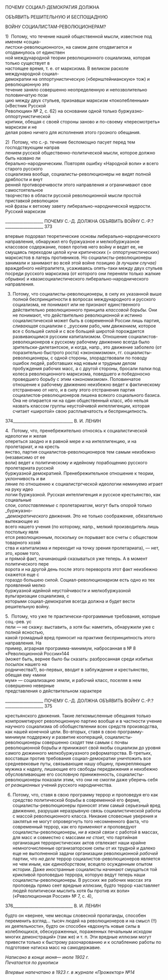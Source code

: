 ПОЧЕМУ СОЦИАЛ-ДЕМОКРАТИЯ ДОЛЖНА

ОБЪЯВИТЬ РЕШИТЕЛЬНУЮ И БЕСПОЩАДНУЮ

ВОЙНУ СОЦИАЛИСТАМ-РЕВОЛЮЦИОНЕРАМ?

1)  Потому, что течение нашей общественной мысли, известное под именем «социа-  
листски-революционного», на самом деле отодвигается и отодвинулось от единствен­  
ной международной теории революционного социализма, которая только существует в  
настоящее время, т. е. от марксизма. В великом расколе международной социал-  
демократии на оппортунистическую («бернштейнианскую» тож) и революционную это  
течение заняло совершенно неопределенную и непозволительно половинчатую пози­  
цию между двух стульев, признавши марксизм «поколебленным» («Вестник Русской  
Революции» № 2, с. 62) на основании одной только буржуазно-оппортунистической  
критики, обещая с своей стороны заново и по-своему «пересмотреть» марксизм и не  
делая ровно ничего для исполнения этого грозного обещания.

2)  Потому, что с.-р. течение беспомощно пасует перед тем господствующим направ­  
лением русской общественно-политической мысли, которое должно быть названо ли­  
берально-народническим. Повторяя ошибку «Народной воли» и всего старого русского  
социализма вообще, социалисты-революционеры не видят полной дряблости и внут­  
ренней противоречивости этого направления и ограничивают свое самостоятельное  
творчество в области русской революционной мысли простой приставкой революцион­  
ной фразы к ветхому завету либерально-народнической мудрости. Русский марксизм

  

___________________ ПОЧЕМУ С.-Д. ДОЛЖНА ОБЪЯВИТЬ ВОЙНУ С.-Р.?___________________ 373

впервые подорвал теоретические основы либерально-народнического направления, об­наружил его буржуазное и мелкобуржуазное классовое содержание, повел против него войну и ведет ее, не смущаясь переходом целой кучи критических (= оппортунистиче­ских) марксистов в лагерь противников. Но социалисты-революционеры занимали и занимают во всей этой войне позицию _(в лучшем случае)_ враждебного нейтралитета, усаживаясь опять-таки между двух стульев посреди русского марксизма (от которого они переняли только жалкие обрывки) и квазисоциалистического либерально-народнического направления.

3) Потому, что социалисты-революционеры, в силу их указанной выше полной бес­принципности в вопросах международного и русского социализма, не понимают или не признают единственного действительно революционного принципа _классовой борьбы._ Они не понимают, что действительно революционной и истинно социалистической может быть в современной России лишь партия, _сливающая_ социализм с _русским рабо­__чим движением,_ которое все с большей силой и с все большей широтой порождается развивающимся русским капитализмом. Отношение социалистов-революционеров к русскому рабочему движению всегда было зрительски-дилетантское, и когда, напр., это движение заболело (от поразительно быстрого роста) «экономизмом», гг. социалисты-революционеры, с одной стороны, злорадствовали по поводу ошибок людей, работав­ших над новым и трудным делом пробуждения рабочих масс, а с другой стороны, бро­сали палки под колеса революционного марксизма, поведшего и победоносно провед­шего борьбу с этим «экономизмом». Половинчатое отношение к рабочему движению неизбежно ведет к фактическому отстранению от него, и в силу этого отстранения пар­тия социалистов-революционеров лишена всякого социального базиса. Она не опирает­ся ни на один общественный класс, ибо нельзя назвать классом группы неустойчивой интеллигенции, которая считает «широтой» свою расплывчатость и беспринципность.

  

374______________________________ В. И. ЛЕНИН

4.  Потому, что, пренебрежительно относясь к социалистической идеологии и желая  
опереться заодно и в равной мере и на интеллигенцию, и на пролетариат, и на кресть­  
янство, партия социалистов-революционеров тем самым неизбежно (независимо от ее  
воли) ведет к политическому и идейному порабощению русского пролетариата русской  
буржуазной демократией. Пренебрежительное отношение к теории, уклончивость и ви­  
ляние по отношению к социалистргческой идеологии неминуемо играет на руку идео­  
логии буржуазной. Русская интеллигенция и русское крестьянство, как социальные  
слои, _сопоставляемые_ с пролетариатом, могут быть опорой только _буржуазно-  
__демократического_ движения. Это не только соображение, обязательно вытекающее из  
всего нашего учения (по которому, напр., мелкий производитель лишь постольку явля­  
ется революционным, поскольку он порывает все счеты с обществом товарного хозяй­  
ства и капитализма и переходит на точку зрения пролетариата), — нет, это, кроме того,  
и прямой факт, начинающий сказываться уже теперь. А в момент политического пере­  
ворота и на другой день после этого переворота этот факт неизбежно скажется еще с  
гораздо большею силой. Социал-революционаризм есть одно из тех проявлений мелко­  
буржуазной идейной неустойчивости и мелкобуржуазной вульгаризации социализма, с  
которыми социал-демократия всегда должна и будет вести решительную войну.

5.  Потому, что уже те практически-программные требования, которые соц.-рев. ус­  
пели — не скажу: выставить, а хотя бы: наметить, обнаружили уже с полной ясностью,  
какой громадный вред приносит на практике беспринципность этого направления. На­  
пример, аграрная программа-минимум, набросанная в № 8 «Революционной России»144  
(может быть, вернее было бы сказать: разбросанная среди избитых посылок нашего на­  
родничества?), во-первых, вводит в заблуждение и крестьянство, обещая ему «мини­  
мум» — социализацию земли, и рабочий класс, поселяя в нем совершенно неверные  
представления о действительном характере

  

___________________ ПОЧЕМУ С.-Д. ДОЛЖНА ОБЪЯВИТЬ ВОЙНУ С.-Р.?___________________ 375

крестьянского движения. Такие легкомысленные обещания только компрометируют революционную партию вообще и в частности учение научного социализма об обобще­ствлении всех средств производства, как нашей конечной цели. Во-вторых, ставя в свою программу-минимум поддержку и развитие коопераций, социалисты-революционеры совершенно сходят тем самым с почвы революционной борьбы и при­нижают свой якобы социализм до уровня самого дюжинного мелкобуржуазного ре­форматорства. В-третьих, восставши против требования социал-демократии уничто­жить все средневековые путы, связывающие нашу общину, прикрепляющие мужика к наделу, лишающие его свободы передвижения и неизбежно обусловливающие его со­словную приниженность, социалисты-революционеры показали этим, что они не смог­ли даже уберечь себя _от реакционных_ учений русского народничества.

6) Потому, что, ставя в свою программу террор и проповедуя его как средство поли­тической борьбы в современной его ферме, социалисты-революционеры приносят этим самый серьезный вред движению, разрушая неразрывную связь социалистической ра­боты с массой революционного класса. Никакие словесные уверения и заклятья не мо­гут опровергнуть того несомненного факта, что современный террор, как его применя­ют и проповедуют социалисты-революционеры, _ни в какой связи_ с работой в массах, для масс и совместно с массами _не стоит,_ что партийная организация террористиче­ских актов отвлекает наши крайне немногочисленные организаторские силы от их трудной и далеко еще не выполненной задачи организации революционной _рабочей_ партии, что _на деле_ террор социалистов-революционеров является не чем иным, как _единоборством,_ всецело осужденным опытом истории. Даже иностранные социалисты начинают смущаться той крикливой проповедью террора, которую ведут теперь наши социалисты-революционеры. В русских же рабочих массах эта проповедь прямо сеет вредные иллюзии, будто террор «заставляет людей политически мыслить хотя бы про­тив их воли» («Революционная Россия» № 7, с. 4),

  

376______________________________ В. И. ЛЕНИН

будто он «вернее, чем месяцы словесной пропаганды, способен переменить взгляд... тысяч людей на революционеров и на смысл (!!) их деятельности», будто он способен «вдохнуть новые силы в колеблющихся, обескураженных, пораженных печальным ис­ходом многих демонстраций» (там же) и т. п. Эти вредные иллюзии могут привести только к быстрому разочарованию и к ослаблению работы по подготовке натиска масс на самодержавие.

_Написано в конце июня_— _июле 1902 г.                                                  Печатается по рукописи_

_Впервые напечатано в 1923 г. в журнале «Прожектор» №14_